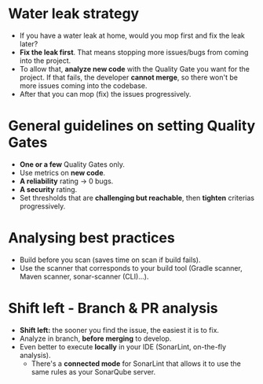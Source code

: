 # Water leak strategy

* If you have a water leak at home, would you mop first and fix the leak later?
* **Fix the leak first**. That means stopping more issues/bugs from coming into the project.
* To allow that, **analyze new code** with the Quality Gate you want for the project. If that fails, the developer **cannot merge**, so there won't be more issues coming into the codebase.
* After that you can mop (fix) the issues progressively.

# General guidelines on setting Quality Gates

* **One or a few** Quality Gates only.
* Use metrics on **new code**.
* **A reliability** rating -> 0 bugs.
* **A security** rating.
* Set thresholds that are **challenging but reachable**, then **tighten** criterias progressively.

# Analysing best practices

* Build before you scan (saves time on scan if build fails).
* Use the scanner that corresponds to your build tool (Gradle scanner, Maven scanner, sonar-scanner (CLI)...).

# Shift left - Branch & PR analysis

* **Shift left:** the sooner you find the issue, the easiest it is to fix.
* Analyze in branch, **before merging** to develop.
* Even better to execute **locally** in your IDE (SonarLint, on-the-fly analysis).
  * There's a **connected mode** for SonarLint that allows it to use the same rules as your SonarQube server.
